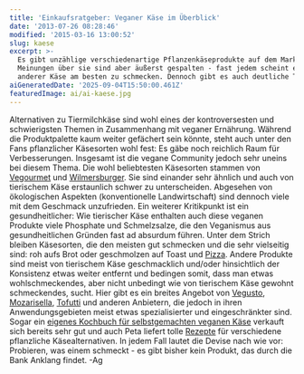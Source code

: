```yaml
---
title: 'Einkaufsratgeber: Veganer Käse im Überblick'
date: '2013-07-26 08:28:46'
modified: '2015-03-16 13:00:52'
slug: kaese
excerpt: >-
  Es gibt unzählige verschiedenartige Pflanzenkäseprodukte auf dem Markt. Die
  Meinungen über sie sind aber äußerst gespalten - fast jedem scheint ein
  anderer Käse am besten zu schmecken. Dennoch gibt es auch deutliche Trends.
aiGeneratedDate: '2025-09-04T15:50:00.461Z'
featuredImage: ai/ai-kaese.jpg
---
```


Alternativen zu Tiermilchkäse sind wohl eines der kontroversesten und schwierigsten Themen in Zusammenhang mit veganer Ernährung. Während die Produktpalette kaum weiter gefächert sein könnte, steht auch unter den Fans pflanzlicher Käsesorten wohl fest: Es gäbe noch reichlich Raum für Verbesserungen. Insgesamt ist die vegane Community jedoch sehr uneins bei diesem Thema. Die wohl beliebtesten Käsesorten stammen von [Vegourmet](http://www.veganversand.at) und [Wilmersburger](http://www.wilmersburger.de/). Sie sind einander sehr ähnlich und auch von tierischem Käse erstaunlich schwer zu unterscheiden. Abgesehen von ökologischen Aspekten (konventionelle Landwirtschaft) sind dennoch viele mit dem Geschmack unzufrieden. Ein weiterer Kritikpunkt ist ein gesundheitlicher: Wie tierischer Käse enthalten auch diese veganen Produkte viele Phosphate und Schmelzsalze, die den Veganismus aus gesundheitlichen Gründen fast ad absurdum führen. Unter dem Strich bleiben Käsesorten, die den meisten gut schmecken und die sehr vielseitig sind: roh aufs Brot oder geschmolzen auf Toast und [Pizza](https://www.veganblatt.com/violife-for-pizza). Andere Produkte sind meist von tierischem Käse geschmacklich und/oder hinsichtlich der Konsistenz etwas weiter entfernt und bedingen somit, dass man etwas wohlschmeckendes, aber nicht unbedingt wie von tierischem Käse gewohnt schmeckendes, sucht. Hier gibt es ein breites Angebot von [Vegusto](http://www.vegusto.ch/de/kategorie-kaese.php), [Mozarisella](http://www.mozzarisella.co.uk/what-is/mozzarisella), [Tofutti](http://www.tofutti.com/dairy-free-cheeses/) und anderen Anbietern, die jedoch in ihren Anwendungsgebieten meist etwas spezialisierter und eingeschränkter sind. Sogar ein [eigenes Kochbuch für selbstgemachten veganen Käse](http://www.veganversand-lebensweise.at/neu/index.php?a=1415&JTLSHOP2=f8c3cbe0030ce52cc7095542491e60b5) verkauft sich bereits sehr gut und auch Peta liefert tolle [Rezepte](http://www.peta.de/kaese) für verschiedene pflanzliche Käsealternativen. In jedem Fall lautet die Devise nach wie vor: Probieren, was einem schmeckt - es gibt bisher kein Produkt, das durch die Bank Anklang findet. -Ag
